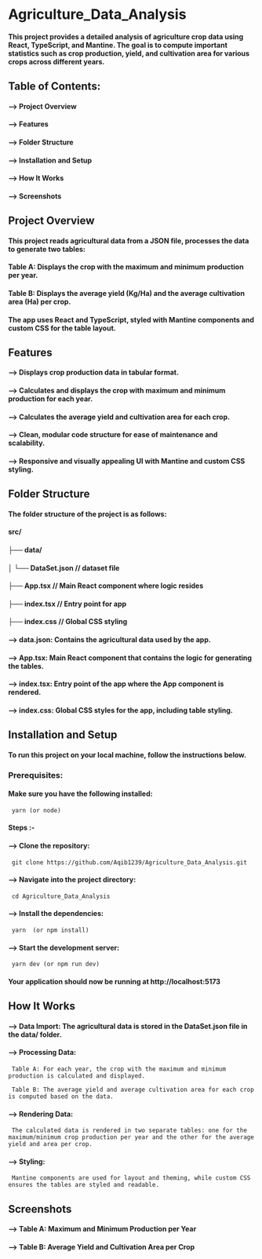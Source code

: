 #  Agriculture_Data_Analysis 

#### This project provides a detailed analysis of agriculture crop data using React, TypeScript, and Mantine. The goal is to compute important statistics such as crop production, yield, and cultivation area for various crops across different years.

  
## Table of Contents:

#### --> Project Overview
 
#### --> Features
 
#### --> Folder Structure
 
#### --> Installation and Setup
 
#### --> How It Works
 
#### --> Screenshots
 


## **Project Overview**

#### This project reads agricultural data from a JSON file, processes the data to generate two tables:

#### Table A: Displays the crop with the maximum and minimum production per year.

#### Table B: Displays the average yield (Kg/Ha) and the average cultivation area (Ha) per crop.

#### The app uses React and TypeScript, styled with Mantine components and custom CSS for the table layout.


## **Features**

#### --> Displays crop production data in tabular format.
#### --> Calculates and displays the crop with maximum and minimum production for each year.
#### --> Calculates the average yield and cultivation area for each crop.
#### --> Clean, modular code structure for ease of maintenance and scalability.
#### --> Responsive and visually appealing UI with Mantine and custom CSS styling.


## **Folder Structure**

#### The folder structure of the project is as follows:

#### src/

#### ├── data/

#### │   └── DataSet.json           // dataset file

#### ├── App.tsx                 // Main React component where logic resides

#### ├── index.tsx               // Entry point for app

#### ├── index.css               // Global CSS styling


#### --> data.json: Contains the agricultural data used by the app.

#### --> App.tsx: Main React component that contains the logic for generating the tables.

#### --> index.tsx: Entry point of the app where the App component is rendered.

#### --> index.css: Global CSS styles for the app, including table styling.



## **Installation and Setup**

#### To run this project on your local machine, follow the instructions below.

### Prerequisites:

#### Make sure you have the following installed:

     yarn (or node)

#### Steps :-

#### --> Clone the repository:
 
     git clone https://github.com/Aqib1239/Agriculture_Data_Analysis.git

#### --> Navigate into the project directory:
 
     cd Agriculture_Data_Analysis

#### --> Install the dependencies:
 
     yarn  (or npm install)

#### --> Start the development server:
 
     yarn dev (or npm run dev)
     
#### Your application should now be running at http://localhost:5173


## **How It Works**

#### --> Data Import: The agricultural data is stored in the DataSet.json file in the data/ folder.

#### --> Processing Data:
 
     Table A: For each year, the crop with the maximum and minimum production is calculated and displayed.
     
     Table B: The average yield and average cultivation area for each crop is computed based on the data.
     
#### --> Rendering Data:
 
     The calculated data is rendered in two separate tables: one for the maximum/minimum crop production per year and the other for the average yield and area per crop.
     
#### --> Styling:
 
     Mantine components are used for layout and theming, while custom CSS ensures the tables are styled and readable.


## **Screenshots**

#### --> Table A: Maximum and Minimum Production per Year
 

#### --> Table B: Average Yield and Cultivation Area per Crop
